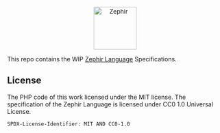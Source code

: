 <p align="center"><a href="https://zephir-lang.com" target="_blank">
    <img src="https://zephir-lang.com/images/logo-105x36.svg" height="100" alt="Zephir"/>
</a></p>

This repo contains the WIP [Zephir Language][0] Specifications.

## License

The PHP code of this work licensed under the MIT license.
The specification of the Zephir Language is licensed under CC0 1.0 Universal License.

`SPDX-License-Identifier: MIT AND CC0-1.0`

[0]: https://zephir-lang.com

